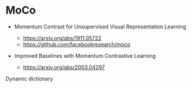 # MoCo

-   Momentum Contrast for Unsupervised Visual Representation Learning
    -   https://arxiv.org/abs/1911.05722
    -   https://github.com/facebookresearch/moco

-   Improved Baselines with Momentum Contrastive Learning
    -   https://arxiv.org/abs/2003.04297

Dynamic dictionary
